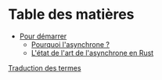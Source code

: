 # Table des matières

- [Pour démarrer](01_getting_started/01_chapter.md)
  - [Pourquoi l'asynchrone ?](01_getting_started/02_why_async.md)
  - [L'état de l'art de l'asynchrone en Rust](01_getting_started/03_state_of_async_rust.md)

[Traduction des termes](translation-terms.md)
